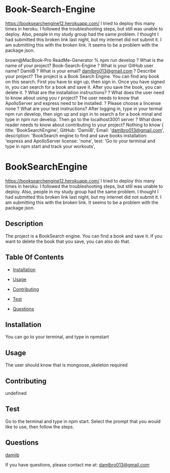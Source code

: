 # Book-Search-Engine
https://booksearchengine12.herokuapp.com/
I tried to deploy this many times in heroku.  I followed the troubleshooting steps, but still was unable to deploy.  Also, people in my study group had the same problem. I thought I had submitted this broken link last night, but my internet did not submit it.  I am submitting this with the broken link.  It seems to be a problem with the package json.

brown@MacBook-Pro ReadMe-Generator % npm run develop
? What is the name of your project? Book-Search-Engine
? What is your GitHub user name? DamiiB
? What is your email? damlbro013@gmail.com
? Describe your project? The project is a Book Search Engine.  You can find any book on this search.  First you have to sign up, then sign in.  Once you have signed in, you can search for a book and save it.  After you save the book, you can delete it.
? What are the installation instructions? 
? What does the user need to know about using you
r project? The user needs to know that ApolloServer and express need to be installed. 
? Please choose a lincense none
? What are your test instructions? After logging in, type in your termal npm run develop, then sign up and sign in to search a for a book
minal and type in npm run develop.  Then go to the localhost3001 server
? What does reader needs to know about contributing to your project? Nothing to know
{
  title: 'BookSearchEngine',
  GitHub: 'DamiiB',
  Email: 'damlbro013@gmail.com',
  description: 'BookSearch engine to find and save books
  installation: 'express and ApolloServer
  license: 'none',
  test: 'Go to your terminal and type in npm start and track your workouts',
# BookSearchEngine
https://booksearchengine12.herokuapp.com/
I tried to deploy this many times in heroku.  I followed the troubleshooting steps, but still was unable to deploy.  Also, people in my study group had the same problem. I thought I had submitted this broken link last night, but my internet did not submit it.  I am submitting this with the broken link.  It seems to be a problem with the package json.

  ## Description

  The project is a BookSearch engine.  You can find a book and save it.  If you want to delete the book that you save, you can also do that.

  ## Table Of Contents

  * [Installation](#installation)

  * [Usage](#usage)

  

  * [Contributing](#contributing)

  * [Test](#test)

  * [Questions](#questions)

  ## Installation

  You can go to your terminal, and type in npmstart
  ## Usage

  The user should know that  is mongoose_skeleton required

  

  ## Contributing

  undefined

  ## Test

  Go to the terminal and type in npm start.  Select the prompt that you would like to use, then follow the steps.

  ## Questions

  [damiib](https://github.com/damiib)

If you have questions, please contact me at: damlbro013@gmail.com
